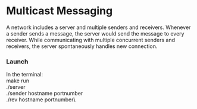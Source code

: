 # Multicast Messaging
A network includes a server and multiple senders and receivers. Whenever a sender sends a message, the server would send the message to every receiver. While communicating with multiple concurrent senders and receivers, the server spontaneously handles new connection.

### Launch
In the terminal:\
make run\
./server\
./sender hostname portnumber\
./rev hostname portnumber\
